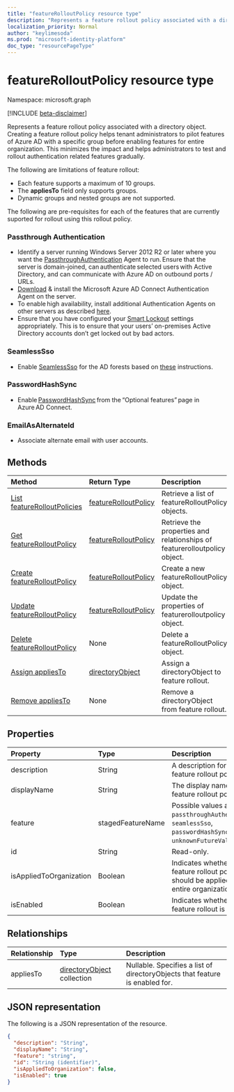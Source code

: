 ```yaml
---
title: "featureRolloutPolicy resource type"
description: "Represents a feature rollout policy associated with a directory object."
localization_priority: Normal
author: "keylimesoda"
ms.prod: "microsoft-identity-platform"
doc_type: "resourcePageType"
---
```


# featureRolloutPolicy resource type

Namespace: microsoft.graph

[!INCLUDE [beta-disclaimer](../../includes/beta-disclaimer.md)]

Represents a feature rollout policy associated with a directory object. Creating a feature rollout policy helps tenant administrators to pilot features of Azure AD with a specific group before enabling features for entire organization. This minimizes the impact and helps administrators to test and rollout authentication related features gradually.

The following are limitations of feature rollout:

- Each feature supports a maximum of 10 groups.
- The **appliesTo** field only supports groups.
- Dynamic groups and nested groups are not supported.

The following are pre-requisites for each of the features that are currently suported for rollout using this rollout policy.

### Passthrough Authentication

* Identify a server running Windows Server 2012 R2 or later where you want the [PassthroughAuthentication](/azure/active-directory/hybrid/how-to-connect-pta) Agent to run. Ensure that the server is domain-joined, can authenticate selected users with Active Directory, and can communicate with Azure AD on outbound ports / URLs.
* [Download](https://aka.ms/getauthagent) & install the Microsoft Azure AD Connect Authentication Agent on the server.
* To enable high availability, install additional Authentication Agents on other servers as described [here](/azure/active-directory/hybrid/how-to-connect-pta-quick-start#step-4-ensure-high-availability).
* Ensure that you have configured your [Smart Lockout](/azure/active-directory/authentication/howto-password-smart-lockout) settings appropriately. This is to ensure that your users’ on-premises Active Directory accounts don’t get locked out by bad actors.

### SeamlessSso

* Enable [SeamlessSso](/azure/active-directory/hybrid/how-to-connect-sso) for the AD forests based on [these](/azure/active-directory/hybrid/tshoot-connect-sso#manual-reset-of-the-feature) instructions.

### PasswordHashSync

* Enable [PasswordHashSync](/azure/active-directory/hybrid/whatis-phs) from the “Optional features” page in Azure AD Connect.

### EmailAsAlternateId

* Associate alternate email  with user accounts.

## Methods

| Method                                                                         | Return Type                                     | Description                                                               |
|:-------------------------------------------------------------------------------|:------------------------------------------------|:--------------------------------------------------------------------------|
| [List featureRolloutPolicies](../api/directory-list-featurerolloutpolicies.md) | [featureRolloutPolicy](featurerolloutpolicy.md) | Retrieve a list of featureRolloutPolicy objects.                          |
| [Get featureRolloutPolicy](../api/featurerolloutpolicy-get.md)                 | [featureRolloutPolicy](featurerolloutpolicy.md) | Retrieve the properties and relationships of featurerolloutpolicy object. |
| [Create featureRolloutPolicy](../api/directory-post-featurerolloutpolicies.md) | [featureRolloutPolicy](featurerolloutpolicy.md) | Create a new featureRolloutPolicy object.                                 |
| [Update featureRolloutPolicy](../api/featurerolloutpolicy-update.md)           | [featureRolloutPolicy](featurerolloutpolicy.md) | Update the properties of featurerolloutpolicy object.                     |
| [Delete featureRolloutPolicy](../api/featurerolloutpolicy-delete.md)           | None                                            | Delete a featureRolloutPolicy object.                                     |
| [Assign appliesTo](../api/featurerolloutpolicy-post-appliesto.md)              | [directoryObject](directoryobject.md)           | Assign a directoryObject to feature rollout.                              |
| [Remove appliesTo](../api/featurerolloutpolicy-delete-appliesto.md)            | None                                            | Remove a directoryObject from feature rollout.                            |

## Properties

| Property     | Type        | Description |
|:-------------|:------------|:------------|
|description|String|A description for this feature rollout policy.|
|displayName|String|The display name for this  feature rollout policy.|
|feature|stagedFeatureName| Possible values are: `passthroughAuthentication`, `seamlessSso`, `passwordHashSync`, `unknownFutureValue`.|
|id|String| Read-only.|
|isAppliedToOrganization|Boolean|Indicates whether this feature rollout policy should be applied to the entire organization.|
|isEnabled|Boolean|Indicates whether the feature rollout is enabled.|

## Relationships

| Relationship | Type        | Description |
|:-------------|:------------|:------------|
|appliesTo|[directoryObject](directoryobject.md) collection| Nullable. Specifies a list of directoryObjects that feature is enabled for.|

## JSON representation

The following is a JSON representation of the resource.

<!-- {
  "blockType": "resource",
  "optionalProperties": [

  ],
  "@odata.type": "microsoft.graph.featureRolloutPolicy",
  "baseType": "",
  "keyProperty": "id"
}-->

```json
{
  "description": "String",
  "displayName": "String",
  "feature": "string",
  "id": "String (identifier)",
  "isAppliedToOrganization": false,
  "isEnabled": true
}
```

<!-- uuid: 16cd6b66-4b1a-43a1-adaf-3a886856ed98
2019-02-04 14:57:30 UTC -->
<!-- {
  "type": "#page.annotation",
  "description": "featureRolloutPolicy resource",
  "keywords": "",
  "section": "documentation",
  "tocPath": ""
}-->


